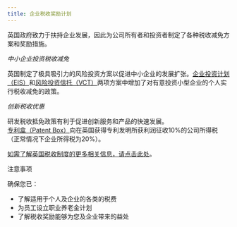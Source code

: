 ```yaml
---
title: 企业税收奖励计划
---
```


英国政府致力于扶持企业发展，因此为公司所有者和投资者制定了各种税收减免方案和奖励措施。 

*中小企业投资税收减免*

英国制定了极具吸引力的风险投资方案以促进中小企业的发展扩张。[企业投资计划（EIS）](https://www.gov.uk/government/publications/the-enterprise-investment-scheme-introduction)和[风险投资信托（VCT）](https://www.gov.uk/government/collections/venture-capital-trusts-statistics)两项方案中增加了对有意投资小型企业的个人实行税收减免的政策。

*创新税收优惠*

研发税收抵免政策有利于促进创新服务和产品的快速发展。[专利盒（Patent Box）](https://www.gov.uk/guidance/corporation-tax-the-patent-box)向在英国获得专利发明所获利润征收10%的公司所得税（正常情况下企业所得税为20%）。

[如需了解英国税收制度的更多相关信息，请点击此处](https://www.gov.uk/government/publications/a-guide-to-uk-taxation-for-overseas-businesses)。

注意事项

确保您已：

-	了解适用于个人及企业的各类的税费
-	为员工设立职业养老金计划
-	了解税收奖励能够为您及企业带来的益处
